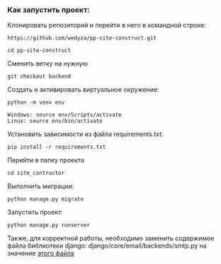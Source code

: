 ### Как запустить проект:

Клонировать репозиторий и перейти в него в командной строке:

```
https://github.com/wedyza/pp-site-construct.git
```

```
cd pp-site-construct
```

Сменить ветку на нужную
```
git checkout backend
```

Cоздать и активировать виртуальное окружение:

```
python -m venv env
```

```
Windows: source env/Scripts/activate
Linux: source env/bin/activate
```

Установить зависимости из файла requirements.txt:

```
pip install -r requirements.txt
```

Перейти в папку проекта
```
cd site_contructor
```

Выполнить миграции:

```
python manage.py migrate
```

Запустить проект:

```
python manage.py runserver
```

Также, для корректной работы, необходимо заменить содержимое файла библиотеки django: django/core/email/backends/smtp.py на значение [этого файла](https://github.com/django/django/blob/main/django/core/mail/backends/smtp.py)
